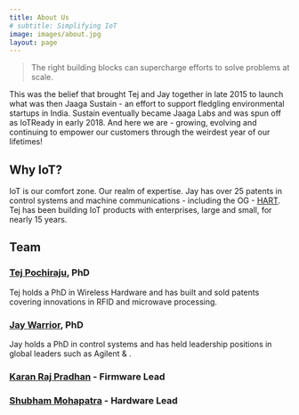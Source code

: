 ```yaml
---
title: About Us
# subtitle: Simplifying IoT
image: images/about.jpg
layout: page
---
```


> The right building blocks can supercharge efforts to solve problems at scale. 

This was the belief that brought Tej and Jay together in late 2015 to launch what was then Jaaga Sustain - an effort to support fledgling environmental startups in India. Sustain eventually became Jaaga Labs and was spun off as IoTReady in early 2018. And here we are - growing, evolving and continuing to empower our customers through the weirdest year of our lifetimes!

## Why IoT?
IoT is our comfort zone. Our realm of expertise. Jay has over 25 patents in control systems and machine communications - including the OG - [HART](https://fieldcommgroup.org/technologies/hart). Tej has been building IoT products with enterprises, large and small, for nearly 15 years. 

## Team

### [Tej Pochiraju](https://www.linkedin.com/in/tejpochiraju/), PhD
Tej holds a PhD in Wireless Hardware and has built and sold patents covering innovations in RFID and microwave processing.

### [Jay Warrior](https://www.linkedin.com/in/jaywarrior/), PhD
Jay holds a PhD in control systems and has held leadership positions in global leaders such as Agilent & .

### [Karan Raj Pradhan](https://www.linkedin.com/in/karanrajpradhan/) - Firmware Lead

### [Shubham Mohapatra](https://www.linkedin.com/in/shubham-mohapatra-6034279a/) - Hardware Lead

